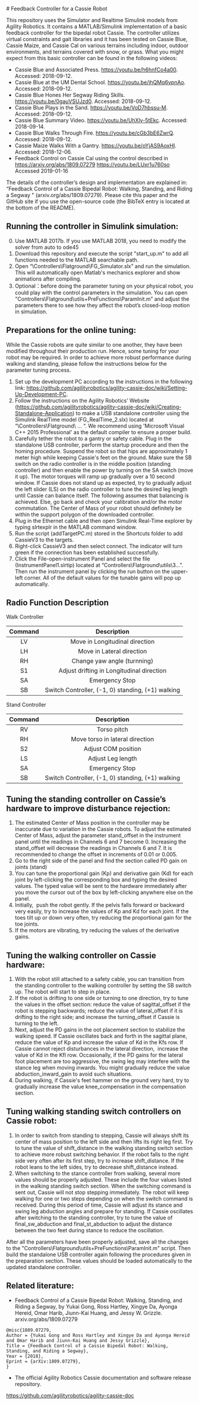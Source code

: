 ﻿﻿# Feedback Controller for a Cassie Robot

This repository uses the Simulator and Realtime Simulink models from Agility Robotics. It contains a MATLAB/Simulink implementation of a basic feedback controller for the bipedal robot Cassie. The controller utilizes virtual constraints and gait libraries and it has been tested on Cassie Blue, Cassie Maize, and Cassie Cal on various terrains including indoor, outdoor environments, and terrains covered with snow, or grass. What you might expect from this basic controller can be found in the following videos:
 
- Cassie Blue and Associated Press. https://youtu.be/h6hnfCo4a00. Accessed: 2018-09-12.                   
- Cassie Blue at the UM Dental School. https://youtu.be/jhQMq6vpnAo. Accessed: 2018-09-12.                
- Cassie Blue Hones Her Segway Riding Skills. https://youtu.be/0gauVSUJzd0. Accessed: 2018-09-12.      
- Cassie Blue Plays in the Sand. https://youtu.be/VoD7hbssu-M. Accessed: 2018-09-12.       
- Cassie Blue Summary Video. https://youtu.be/UhXly-5tEkc. Accessed: 2018-09-14.      
- Cassie Blue Walks Through Fire. https://youtu.be/cGb3bE6ZwrQ. Accessed: 2018-09-12.       
- Cassie Maize Walks With a Gantry. https://youtu.be/oYjAS9AoxHI. Accessed: 2018-12-06.         
- Feedback Control on Cassie Cal using the control described in https://arxiv.org/abs/1809.07279 https://youtu.be/LUxr1u760so Accessed 2019-01-16

The details of the controller’s design and implementation are explained in: “Feedback Control of a Cassie Bipedal Robot: Walking, Standing, and Riding a Segway " (arxiv.org/abs/1809.07279). Please cite this paper and the GitHub site if you use the open-source code (the BibTeX entry is located at the bottom of the README).
 

## Running the controller in Simulink simulation:
0. Use MATLAB 2017b. If you use MATLAB 2018, you need to modify the solver from auto to ode45
1. Download this repository and execute the script "start_up.m" to add all functions needed to the MATLAB searchable path.
2. Open “\Controllers\Flatground\FG_Simulator.slx” and run the simulation. This will automatically open Matlab's mechanics explorer and show animations after compiling.
3. Optional：before doing the parameter tuning on your physical robot, you could play with the control parameters in the simulation. You can open "Controllers\Flatground\utils\+PreFunctions\ParamInit.m” and adjust the parameters there to see how they affect the robot’s closed-loop motion in simulation.
  
## Preparations for the online tuning:

While the Cassie robots are quite similar to one another, they have been modified throughout their production run. Hence, some tuning for your robot may be required. In order to achieve more robust performance during walking and standing, please follow the instructions below for the parameter tuning process.

1. Set up the development PC according to the instructions in the following link: https://github.com/agilityrobotics/agility-cassie-doc/wiki/Setting-Up-Development-PC.
2. Follow the instructions on the Agility Robotics’ Website (https://github.com/agilityrobotics/agility-cassie-doc/wiki/Creating-Standalone-Application) to make a USB standalone controller using the Simulink RealTime model (FG_RealTime_2.slx) located at “\Controllers\Flatground\ ... “. We recommend using 'Microsoft Visual C++ 2015 Professional' as the default compiler to ensure a proper build.
3. Carefully tether the robot to a gantry or safety cable. Plug in the standalone USB controller, perform the startup procedure and then the homing procedure. Suspend the robot so that hips are approximately 1 meter high while keeping Cassie's feet on the ground. Make sure the SB switch on the radio controller is in the middle position (standing controller) and then enable the power by turning on the SA switch (move it up). The motor torques will ramp up gradually over a 10 second window. If Cassie does not stand up as expected, try to gradually adjust the left slider (LS) on the radio controller to tune the desired leg length until Cassie can balance itself. The following assumes that balancing is achieved. Else, go back and check your calibration and/or the motor commutation. The Center of Mass of your robot should definitely be within the support polygon of the downloaded controller.
4. Plug in the Ethernet cable and then open Simulink Real-Time explorer by typing slrtexplr in the MATLAB command window.
5. Run the script (addTargetPC.m) stored in the Shortcuts folder to add CassieV3 to the targets.
6. Right-click CassieV3 and then select connect. The indicator will turn green if the connection has been established successfully.
7. Click the File-open-instrument Panel and select the file (InstrumentPanel1.slrtip) located at “Controllers\Flatground\utils\3\...”. Then run the instrument panel by clicking the run button on the upper-left corner. All of the default values for the tunable gains will pop up automatically.

## Radio Function Description

Walk Controller

| Command | Description |
|:-:|:-:|
| LV | Move in Longitudinal direction |
| LH | Move in Lateral direction |
| RH | Change yaw angle (turnning) |
| S1 | Adjust drifting in Longitudinal direction |
| SA | Emergency Stop |
| SB | Switch Controller, (-1, 0) standing, (+1) walking|

Stand Controller

| Command | Description |
|:-:|:-:|
| RV | Torso pitch |
| RH | Move torso in lateral direction |
| S2 | Adjust COM position |
| LS | Adjust Leg length |
| SA | Emergency Stop |
| SB | Switch Controller, (-1, 0) standing, (+1) walking|


## Tuning the standing controller on Cassie’s hardware to improve disturbance rejection:
1. The estimated Center of Mass position in the controller may be inaccurate due to variation in the Cassie robots. To adjust the estimated Center of Mass, adjust the parameter stand_offset in the instrument panel until the readings in Channels 6 and 7 become 0. Increasing the stand_offset will decrease the readings in Channels 6 and 7. It is recommended to change the offset in increments of 0.01 or 0.005. 
2. Go to the right side of the panel and find the section called PD gain on joints (stand)
3. You can tune the proportional gain (Kp) and derivative gain (Kd) for each joint by left-clicking the corresponding box and typing the desired values. The typed value will be sent to the hardware immediately after you move the cursor out of the box by left-clicking anywhere else on the panel.
4. Initially,  push the robot gently. If the pelvis falls forward or backward very easily, try to increase the values of Kp and Kd for each joint. If the toes tilt up or down very often, try reducing the proportional gain for the toe joints. 
5. If the motors are vibrating, try reducing the values of the derivative gains. 
 
## Tuning the walking controller on Cassie hardware:
1. With the robot still attached to a safety cable, you can transition from the standing controller to the walking controller by setting the SB switch up. The robot will start to step in place.
2. If the robot is drifting to one side or turning to one direction, try to tune the values in the offset section: reduce the value of sagittal_offset if the robot is stepping backwards; reduce the value of lateral_offset if it is drifting to the right side; and increase the turning_offset if Cassie is turning to the left.
3. Next, adjust the PD gains in the oot placement section to stabilize the walking speed. If Cassie oscillates back and forth in the sagittal plane, reduce the value of Kp and increase the value of Kd in the Kfs row. If Cassie cannot reject disturbances in the lateral direction,  increase the value of Kd in the Kfl row. Occasionally, if the PD gains for the lateral foot placement are too aggressive, the swing leg may interfere with the stance leg when moving inwards. You might gradually reduce the value abduction_inward_gain to avoid such situations.
4. During walking, if Cassie's feet hammer on the ground very hard, try to gradually increase the value knee_compensation in the compensation section.
 
## Tuning walking standing switch controllers on Cassie robot:
1. In order to switch from standing to stepping, Cassie will always shift its center of mass position to the left side and then lifts its right leg first. Try to tune the value of shift_distance in the walking standing switch section to achieve more robust switching behavior. If the robot falls to the right side very often after its first step, try to increase shift_distance. If the robot leans to the left sides, try to decrease shift_distance instead.
2. When switching to the stance controller from walking, several more values should be properly adjusted. These include the four values listed in the walking standing switch section. When the switching command is sent out, Cassie will not stop stepping immediately. The robot will keep walking for one or two steps depending on when the switch command is received. During this period of time, Cassie will adjust its stance and swing leg abduction angles and prepare for standing. If Cassie oscillates after switching to the standing controller, try to tune the value of final_sw_abduction and final_st_abduction to adjust the distance between the two feet during stance to reduce the oscillation.
 
After all the parameters have been properly adjusted, save all the changes to the "Controllers\Flatground\utils\+PreFunctions\ParamInit.m" script. Then build the standalone USB controller again following the procedures given in the preparation section. These values should be loaded automatically to the updated standalone controller.
 


## Related literature:
* Feedback Control of a Cassie Bipedal Robot: Walking, Standing, and Riding a Segway, by Yukai Gong, Ross Hartley, Xingye Da, Ayonga Hereid, Omar Harib, Jiunn-Kai Huang, and Jessy W. Grizzle. arxiv.org/abs/1809.07279
```
@misc{1809.07279,
Author = {Yukai Gong and Ross Hartley and Xingye Da and Ayonga Hereid and Omar Harib and Jiunn-Kai Huang and Jessy Grizzle},
Title = {Feedback Control of a Cassie Bipedal Robot: Walking, Standing, and Riding a Segway},
Year = {2018},
Eprint = {arXiv:1809.07279},
}
```

* The official Agility Robotics Cassie documentation and software release repository.

https://github.com/agilityrobotics/agility-cassie-doc


